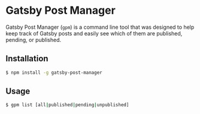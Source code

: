 # Gatsby Post Manager

Gatsby Post Manager (`gpm`) is a command line tool that was designed to help keep track of Gatsby posts and easily see which of them are published, pending, or published.

## Installation

```bash
$ npm install -g gatsby-post-manager
```

## Usage

```bash
$ gpm list [all|published|pending|unpublished]
```
